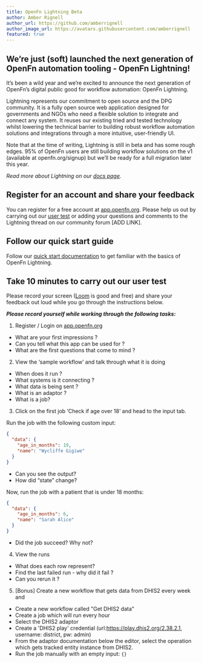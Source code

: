 ```yaml
---
title: OpenFn Lightning Beta
author: Amber Rignell
author_url: https://github.com/amberrignell
author_image_url: https://avatars.githubusercontent.com/amberrignell
featured: true
---
```


## We’re just (soft) launched the next generation of OpenFn automation tooling - OpenFn Lightning!

It’s been a wild year and we’re excited to announce the next generation of
OpenFn’s digital public good for workflow automation: OpenFn Lightning.

Lightning represents our commitment to open source and the DPG community. It is
a fully open source web application designed for governments and NGOs who need a
flexible solution to integrate and connect any system. It reuses our existing
tried and tested technology whilst lowering the technical barrier to building
robust workflow automation solutions and integrations through a more intuitive,
user-friendly UI.

Note that at the time of writing, Lightning is still in beta and has some rough
edges. 95% of OpenFn users are still building workflow solutions on the v1
(available at openfn.org/signup) but we’ll be ready for a full migration later
this year.

_Read more about Lightning on our [docs page](documentation/about-lightning)._

## Register for an account and share your feedback

You can register for a free account at
[app.openfn.org](https://app.openfn.org/users/register). Please help us out by
carrying out our [user test](/blog#take-10-minutes-to-carry-out-our-user-test)
or adding your questions and comments to the Lightning thread on our community
forum [ADD LINK].

## Follow our quick start guide

Follow our
[quick start documentation](documentation/build/lightning-quick-start) to get
familiar with the basics of OpenFn Lightning.

## Take 10 minutes to carry out our user test

Please record your screen ([Loom](https://www.loom.com/looms) is good and free)
and share your feedback out loud while you go through the instructions below.

**_Please record yourself while working through the following tasks:_**

1. Register / Login on [app.openfn.org](https://app.openfn.org/users/register)

- What are your first impressions ?
- Can you tell what this app can be used for ?
- What are the first questions that come to mind ?

2. View the ‘sample workflow’ and talk through what it is doing

- When does it run ?
- What systems is it connecting ?
- What data is being sent ?
- What is an adaptor ?
- What is a job?

3. Click on the first job ‘Check if age over 18’ and head to the input tab.

Run the job with the following custom input:

```json
{
  "data": {
    "age_in_months": 19,
    "name": "Wycliffe Gigiwe"
  }
}
```

- Can you see the output?
- How did “state” change?

Now, run the job with a patient that is under 18 months:

```json
{
  "data": {
    "age_in_months": 6,
    "name": "Sarah Alice"
  }
}
```

- Did the job succeed? Why not?

4. View the runs

- What does each row represent?
- Find the last failed run - why did it fail ?
- Can you rerun it ?

5. [Bonus] Create a new workflow that gets data from DHIS2 every week and

- Create a new workflow called "Get DHIS2 data"
- Create a job which will run every hour
- Select the DHIS2 adaptor
- Create a 'DHIS2 play' credential (url:https://play.dhis2.org/2.38.2.1,
  username: district, pw: admin)
- From the adaptor documentation below the editor, select the operation which
  gets tracked entity instance from DHIS2.
- Run the job manually with an empty input: `{}`
